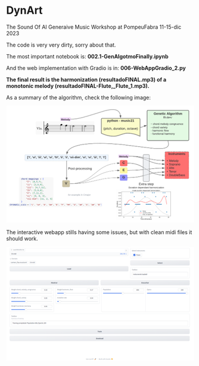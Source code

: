 # DynArt
The Sound Of AI Generaive Music Workshop at PompeuFabra 11-15-dic 2023  

The code is very very dirty, sorry about that.  

The most important notebook is:  **002.1-GenAlgotmoFinally.ipynb**  

And the web implementation with Gradio is in:  **006-WebAppGradio_2.py**    

**The final result is the harmonization (resultadoFINAL.mp3) of a monotonic melody (resultadoFINAL-Flute,_Flute_1.mp3).**

As a summary of the algorithm, check the following image:  

![](presentacion/arch_genetic.png)  

The interactive webapp stills having some issues, but with clean midi files it should work.    

![](Screenshot.png)  

